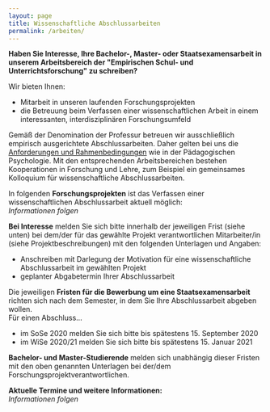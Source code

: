 ```yaml
---
layout: page
title: Wissenschaftliche Abschlussarbeiten
permalink: /arbeiten/
---
```


**Haben Sie Interesse, Ihre Bachelor-, Master- oder Staatsexamensarbeit in unserem Arbeitsbereich der "Empirischen Schul- und Unterrichtsforschung" zu schreiben?**

Wir bieten Ihnen:<br>
*	Mitarbeit in unseren laufenden Forschungsprojekten
*	die Betreuung beim Verfassen einer wissenschaftlichen Arbeit in einem interessanten, interdisziplinären Forschungsumfeld

Gemäß der Denomination der Professur betreuen wir ausschließlich empirisch ausgerichtete Abschlussarbeiten. Daher gelten bei uns die [Anforderungen und Rahmenbedingungen](https://home.uni-leipzig.de/~paedpsy/wp-content/uploads/2019/01/PPT_Infoveranstaltung_allgemein.pdf) wie in der Pädagogischen Psychologie. Mit den entsprechenden Arbeitsbereichen bestehen Kooperationen in Forschung und Lehre, zum Beispiel ein gemeinsames Kolloquium für wissenschaftliche Abschlussarbeiten.

In folgenden **Forschungsprojekten** ist das Verfassen einer wissenschaftlichen Abschlussarbeit aktuell möglich:  
*Informationen folgen*

**Bei Interesse** melden Sie sich bitte innerhalb der jeweiligen Frist (siehe unten) bei dem/der für das gewählte Projekt verantwortlichen Mitarbeiter/in (siehe Projektbeschreibungen) mit den folgenden Unterlagen und Angaben:

*	Anschreiben mit Darlegung der Motivation für eine wissenschaftliche Abschlussarbeit im gewählten Projekt
*	geplanter Abgabetermin Ihrer Abschlussarbeit

Die jeweiligen **Fristen für die Bewerbung um eine Staatsexamensarbeit** richten sich nach dem Semester, in dem Sie Ihre Abschlussarbeit abgeben wollen.  
Für einen Abschluss…
*	im SoSe 2020 melden Sie sich bitte bis spätestens 15. September 2020
*	im WiSe 2020/21 melden Sie sich bitte bis spätestens 15. Januar 2021

**Bachelor- und Master-Studierende** melden sich unabhängig dieser Fristen mit den oben genannten Unterlagen bei der/dem Forschungsprojektverantwortlichen.

**Aktuelle Termine und weitere Informationen:**  
*Informationen folgen*
